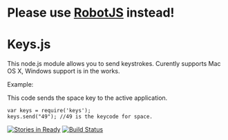 # Please use [RobotJS](http://github.com/octalmage/robotjs) instead!

Keys.js
=======

This node.js module allows you to send keystrokes. Curently supports Mac OS X, Windows support is in the works. 

Example: 

This code sends the space key to the active application. 

```
var keys = require('keys');
keys.send("49"); //49 is the keycode for space. 
```

[![Stories in Ready](https://badge.waffle.io/octalmage/keys.js.png?label=ready&title=Ready)](https://waffle.io/octalmage/keys.js) [![Build Status](https://travis-ci.org/octalmage/Keys.js.svg?branch=master)](https://travis-ci.org/octalmage/Keys.js)
